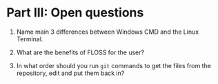 # Part III: Open questions

1.  Name main 3 differences between Windows CMD and the Linux Terminal.


2. What are the benefits of FLOSS for the user?

3. In what order should you run `git` commands to get the files from the repository, edit and put them back in?
